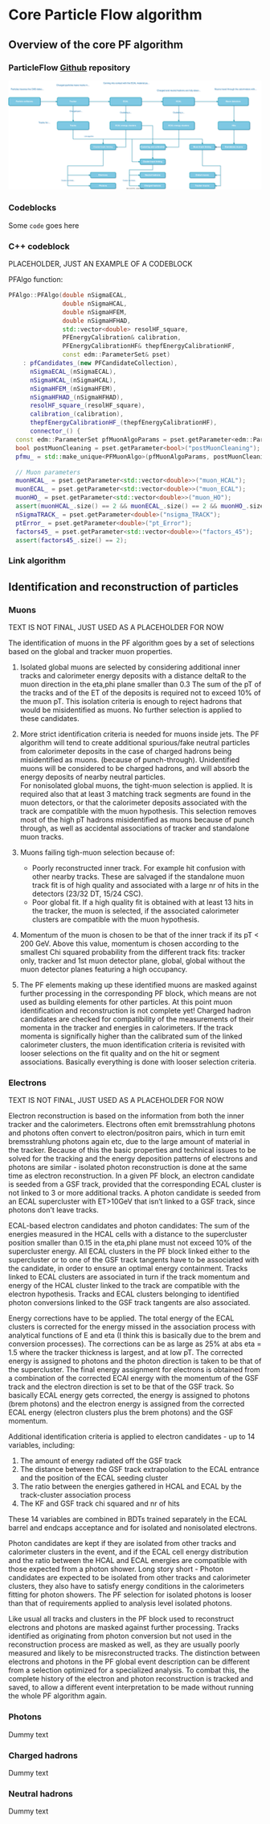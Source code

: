 # Core Particle Flow algorithm

## Overview of the core PF algorithm

### ParticleFlow <a href="https://github.com/cms-sw/cmssw/tree/master/RecoParticleFlow/PFProducer/src" target="_blank" rel="noopener">Github</a> repository

 ![pfalgo](assets/pfalgo.drawio.svg)


### Codeblocks

Some `code` goes here

### C++ codeblock
PLACEHOLDER, JUST AN EXAMPLE OF A CODEBLOCK

PFAlgo function:
```c++ title="PFAlgo.cc"
PFAlgo::PFAlgo(double nSigmaECAL,
               double nSigmaHCAL,
               double nSigmaHFEM,
               double nSigmaHFHAD,
               std::vector<double> resolHF_square,
               PFEnergyCalibration& calibration,
               PFEnergyCalibrationHF& thepfEnergyCalibrationHF,
               const edm::ParameterSet& pset)
    : pfCandidates_(new PFCandidateCollection),
      nSigmaECAL_(nSigmaECAL),
      nSigmaHCAL_(nSigmaHCAL),
      nSigmaHFEM_(nSigmaHFEM),
      nSigmaHFHAD_(nSigmaHFHAD),
      resolHF_square_(resolHF_square),
      calibration_(calibration),
      thepfEnergyCalibrationHF_(thepfEnergyCalibrationHF),
      connector_() {
  const edm::ParameterSet pfMuonAlgoParams = pset.getParameter<edm::ParameterSet>("PFMuonAlgoParameters");
  bool postMuonCleaning = pset.getParameter<bool>("postMuonCleaning");
  pfmu_ = std::make_unique<PFMuonAlgo>(pfMuonAlgoParams, postMuonCleaning);
```

```c++ hl_lines="2 3 4" linenums="39" title="PFAlgo.cc"
  // Muon parameters
  muonHCAL_ = pset.getParameter<std::vector<double>>("muon_HCAL");
  muonECAL_ = pset.getParameter<std::vector<double>>("muon_ECAL");
  muonHO_ = pset.getParameter<std::vector<double>>("muon_HO");
  assert(muonHCAL_.size() == 2 && muonECAL_.size() == 2 && muonHO_.size() == 2);
  nSigmaTRACK_ = pset.getParameter<double>("nsigma_TRACK");
  ptError_ = pset.getParameter<double>("pt_Error");
  factors45_ = pset.getParameter<std::vector<double>>("factors_45");
  assert(factors45_.size() == 2);
```

### Link algorithm

## Identification and reconstruction of particles

### Muons
TEXT IS NOT FINAL, JUST USED AS A PLACEHOLDER FOR NOW

The identification of muons in the PF algorithm goes by a set of selections based on the global and tracker muon properties.

1. Isolated global muons are selected by considering additional inner tracks and calorimeter energy deposits with a distance deltaR to the muon direction in the eta,phi plane smaller than 0.3 The sum of the pT of the tracks and of the ET of the deposits is required not to exceed 10% of the muon pT. This isolation criteria is enough to reject hadrons that would be misidentified as muons. No further selection is applied to these candidates.
2. More strict identification criteria is needed for muons inside jets. The PF algorithm will tend to create additional spurious/fake neutral particles from calorimeter deposits in the case of charged hadrons being misidentified as muons. (because of punch-through). Unidentified muons will be considered to be charged hadrons, and will absorb the energy deposits of nearby neutral particles.<br>
For nonisolated global muons, the tight-muon selection is applied. It is required also that at least 3 matching track segments are found in the muon detectors, or that the calorimeter deposits associated with the track are compatible with the muon hypothesis. This selection removes most of the high pT hadrons misidentified as muons because of punch through, as well as accidental associations of tracker and standalone muon tracks.
3. Muons failing tigh-muon selection because of:

    * Poorly reconstructed inner track. For example hit confusion with other nearby tracks. These are salvaged if the standalone muon track fit is of high quality and associated with a large nr of hits in the detectors (23/32 DT, 15/24 CSC).
    * Poor global fit. If a high quality fit is obtained with at least 13 hits in the tracker, the muon is selected, if the associated calorimeter clusters are compatible with the muon hypothesis.

4. Momentum of the muon is chosen to be that of the inner track if its pT < 200 GeV. Above this value, momentum is chosen according to the smallest Chi squared probability from the different track fits: tracker only, tracker and 1st muon detector plane, global, global without the muon detector planes featuring a high occupancy.
5. The PF elements making up these identified muons are masked against further processing in the corresponding PF block, which means are not used as building elements for other particles. At this point muon identification and reconstruction is not complete yet! Charged hadron candidates are checked for compatibility of the measurements of their momenta in the tracker and energies in calorimeters. If the track momenta is significally higher than the calibrated sum of the linked calorimeter clusters, the muon identification criteria is revisited with looser selections on the fit quality and on the hit or segment associations. Basically everything is done with looser selection criteria.


### Electrons
TEXT IS NOT FINAL, JUST USED AS A PLACEHOLDER FOR NOW

Electron reconstruction is based on the information from both the inner tracker and the calorimeters. Electrons often emit bremsstrahlung photons and photons often convert to electron/positron pairs, which in turn emit bremsstrahlung photons again etc, due to the large amount of material in the tracker. Because of this the basic properties and technical issues to be solved for the tracking and the energy deposition patterns of electrons and photons are similar - isolated photon reconstruction is done at the same time as electron reconstruction. In a given PF block, an electron candidate is seeded from a GSF track, provided that the corresponding ECAL cluster is not linked to 3 or more additional tracks. A photon candidate is seeded from an ECAL supercluster with ET>10GeV that isn’t linked to a GSF track, since photons don't leave tracks. 

ECAL-based electron candidates and photon candidates: The sum of the energies measured in the HCAL cells with a distance to the supercluster position smaller than 0.15 in the eta,phi plane must not exceed 10% of the supercluster energy. All ECAL clusters in the PF block linked either to the supercluster or to one of the GSF track tangents have to be associated with the candidate, in order to ensure an optimal energy containment. Tracks linked to ECAL clusters are associated in turn if the track momentum and energy of the HCAL cluster linked to the track are compatible with the electron hypothesis. Tracks and ECAL clusters belonging to identified photon conversions linked to the GSF track tangents are also associated.

Energy corrections have to be applied. The total energy of the ECAL clusters is corrected for the energy missed in the association process with analytical functions of E and eta (I think this is basically due to the brem and conversion processes). The corrections can be as large as 25% at abs eta = 1.5 where the tracker thickness is largest, and at low pT. The corrected energy is assigned to photons and the photon direction is taken to be that of the supercluster. The final energy assignment for electrons is obtained from a combination of the corrected ECAl energy with the momentum of the GSF track and the electron direction is set to be that of the GSF track. So basically ECAL energy gets corrected, the energy is assigned to photons (brem photons) and the electron energy is assigned from the corrected ECAL energy (electron clusters plus the brem photons) and the GSF momentum.

Additional identification criteria is applied to electron candidates - up to 14 variables, including:

1. The amount of energy radiated off the GSF track
2. The distance between the GSF track extrapolation to the ECAL entrance and the position of the ECAL seeding cluster
3. The ratio between the energies gathered in HCAL and ECAL by the track-cluster association process
4. The KF and GSF track chi squared and nr of hits

These 14 variables are combined in BDTs trained separately in the ECAL barrel and endcaps acceptance and for isolated and nonisolated electrons. 

Photon candidates are kept if they are isolated from other tracks and calorimeter clusters in the event, and if the ECAL cell energy distribution and the ratio between the HCAL and ECAL energies are compatible with those expected from a photon shower. Long story short - Photon candidates are expected to be isolated from other tracks and calorimeter clusters, they also have to satisfy energy conditions in the calorimeters fitting for photon showers. The PF selection for isolated photons is looser than that of requirements applied to analysis level isolated photons. 

Like usual all tracks and clusters in the PF block used to reconstruct electrons and photons are masked against further processing. Tracks identified as originating from photon conversion but not used in the reconstruction process are masked as well, as they are usually poorly measured and likely to be misreconstructed tracks. The distinction between electrons and photons in the PF global event description can be different from a selection optimized for a specialized analysis. To combat this, the complete history of the electron and photon reconstruction is tracked and saved, to allow a different event interpretation to be made without running the whole PF algorithm again.


### Photons
Dummy text

### Charged hadrons
Dummy text

### Neutral hadrons
Dummy text
